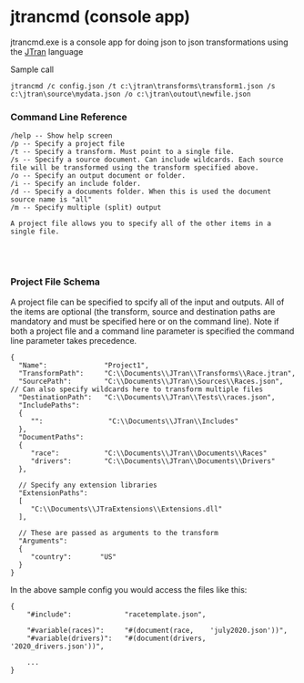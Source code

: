 # jtrancmd (console app)
   jtrancmd.exe is a console app for doing json to json transformations using the [JTran](https://github.com/JTranOrg/JTran/blob/master/README.md) language

Sample call

    jtrancmd /c config.json /t c:\jtran\transforms\transform1.json /s c:\jtran\source\mydata.json /o c:\jtran\outout\newfile.json



### Command Line Reference

    /help -- Show help screen
    /p -- Specify a project file
    /t -- Specify a transform. Must point to a single file.
    /s -- Specify a source document. Can include wildcards. Each source file will be transformed using the transform specified above.
    /o -- Specify an output document or folder.
    /i -- Specify an include folder.
    /d -- Specify a documents folder. When this is used the document source name is "all"
    /m -- Specify multiple (split) output

    A project file allows you to specify all of the other items in a single file. 

<br><br>

### Project File Schema

A project file can be specified to spcify all of the input and outputs. All of the items are optional (the transform, source and destination paths are mandatory and must be specified here or on the command line). Note if both a project file and a command line parameter is specified the command line parameter takes precedence.

    {
      "Name":              "Project1",            
      "TransformPath":     "C:\\Documents\\JTran\\Transforms\\Race.jtran",    
      "SourcePath":        "C:\\Documents\\JTran\\Sources\\Races.json",   // Can also specify wildcards here to transform multiple files    
      "DestinationPath":   "C:\\Documents\\JTran\\Tests\\races.json",
      "IncludePaths":    
      {
         "":                "C:\\Documents\\JTran\\Includes" 
      },
      "DocumentPaths":    
      {
         "race":           "C:\\Documents\\JTran\\Documents\\Races" 
         "drivers":        "C:\\Documents\\JTran\\Documents\\Drivers" 
      },

      // Specify any extension libraries
      "ExtensionPaths":    
      [
         "C:\\Documents\\JTraExtensions\\Extensions.dll" 
      ],

      // These are passed as arguments to the transform
      "Arguments": 
      {
         "country":       "US"
      }
    }

In the above sample config you would access the files like this:

    {
        "#include":             "racetemplate.json",

        "#variable(races)":     "#(document(race,    'july2020.json'))",
        "#variable(drivers)":   "#(document(drivers, '2020_drivers.json'))",

        ...
    }
